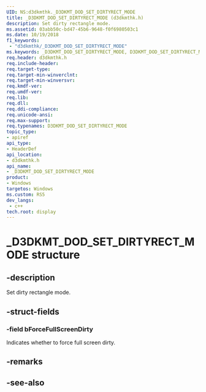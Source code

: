 ```yaml
---
UID: NS:d3dkmthk._D3DKMT_DOD_SET_DIRTYRECT_MODE
title: _D3DKMT_DOD_SET_DIRTYRECT_MODE (d3dkmthk.h)
description: Set dirty rectangle mode.
ms.assetid: 03abb50c-bd47-45b6-9648-f0f6980503c1
ms.date: 10/19/2018
f1_keywords:
 - "d3dkmthk/_D3DKMT_DOD_SET_DIRTYRECT_MODE"
ms.keywords: _D3DKMT_DOD_SET_DIRTYRECT_MODE, D3DKMT_DOD_SET_DIRTYRECT_MODE, 
req.header: d3dkmthk.h
req.include-header:
req.target-type:
req.target-min-winverclnt:
req.target-min-winversvr:
req.kmdf-ver:
req.umdf-ver:
req.lib:
req.dll:
req.ddi-compliance:
req.unicode-ansi:
req.max-support:
req.typenames: D3DKMT_DOD_SET_DIRTYRECT_MODE
topic_type: 
- apiref
api_type: 
- HeaderDef
api_location: 
- d3dkmthk.h
api_name: 
- _D3DKMT_DOD_SET_DIRTYRECT_MODE
product:
- Windows
targetos: Windows
ms.custom: RS5
dev_langs:
 - c++
tech.root: display
---
```


# _D3DKMT_DOD_SET_DIRTYRECT_MODE structure

## -description

Set dirty rectangle mode.

## -struct-fields

### -field bForceFullScreenDirty
 
Indicates whether to force full screen dirty.

## -remarks

## -see-also
